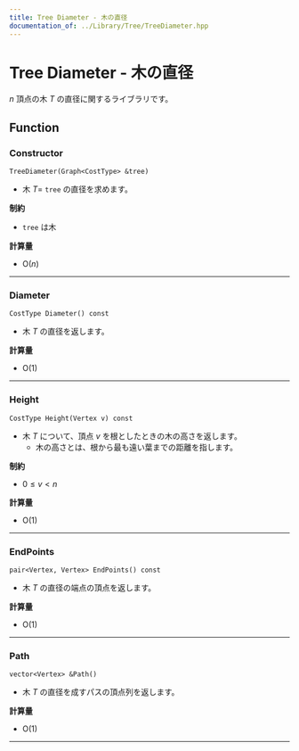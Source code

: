 ```yaml
---
title: Tree Diameter - 木の直径
documentation_of: ../Library/Tree/TreeDiameter.hpp
---
```


# Tree Diameter - 木の直径

$n$ 頂点の木 $T$ の直径に関するライブラリです。

## Function

### Constructor

```
TreeDiameter(Graph<CostType> &tree)
```

- 木 $T =$ `tree` の直径を求めます。

**制約**

- `tree` は木

**計算量**

- $\textrm{O}(n)$

---

### Diameter

```
CostType Diameter() const
```

- 木 $T$ の直径を返します。

**計算量**

- $\textrm{O}(1)$

---

### Height

```
CostType Height(Vertex v) const
```

- 木 $T$ について、頂点 $v$ を根としたときの木の高さを返します。
  - 木の高さとは、根から最も遠い葉までの距離を指します。

**制約**

- $0 \le v \lt n$

**計算量**

- $\textrm{O}(1)$

---

### EndPoints

```
pair<Vertex, Vertex> EndPoints() const 
```

- 木 $T$ の直径の端点の頂点を返します。

**計算量**

- $\textrm{O}(1)$

---

### Path

```
vector<Vertex> &Path()
```

- 木 $T$ の直径を成すパスの頂点列を返します。

**計算量**

- $\textrm{O}(1)$

---
